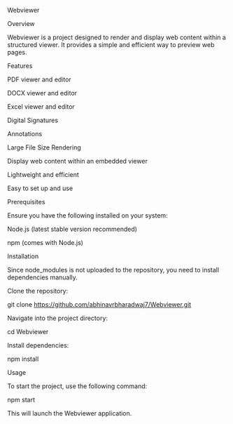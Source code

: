 Webviewer

Overview

Webviewer is a project designed to render and display web content within a structured viewer. It provides a simple and efficient way to preview web pages.

Features

PDF viewer and editor 

DOCX viewer and editor 

Excel viewer and editor 

Digital Signatures 

Annotations 

Large File Size Rendering 

Display web content within an embedded viewer

Lightweight and efficient

Easy to set up and use

Prerequisites

Ensure you have the following installed on your system:

Node.js (latest stable version recommended)

npm (comes with Node.js)

Installation

Since node_modules is not uploaded to the repository, you need to install dependencies manually.

Clone the repository:

git clone https://github.com/abhinavrbharadwaj7/Webviewer.git

Navigate into the project directory:

cd Webviewer

Install dependencies:

npm install

Usage

To start the project, use the following command:

npm start

This will launch the Webviewer application.
